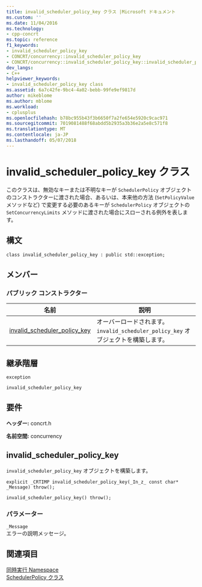 ```yaml
---
title: invalid_scheduler_policy_key クラス |Microsoft ドキュメント
ms.custom: ''
ms.date: 11/04/2016
ms.technology:
- cpp-concrt
ms.topic: reference
f1_keywords:
- invalid_scheduler_policy_key
- CONCRT/concurrency::invalid_scheduler_policy_key
- CONCRT/concurrency::invalid_scheduler_policy_key::invalid_scheduler_policy_key
dev_langs:
- C++
helpviewer_keywords:
- invalid_scheduler_policy_key class
ms.assetid: 6a7c42fe-9bc4-4a02-bebb-99fe9ef9817d
author: mikeblome
ms.author: mblome
ms.workload:
- cplusplus
ms.openlocfilehash: b78bc955b43f3b6650f7a2fe654e5920c9cac971
ms.sourcegitcommit: 7019081488f68abdd5b2935a3b36e2a5e8c571f8
ms.translationtype: MT
ms.contentlocale: ja-JP
ms.lasthandoff: 05/07/2018
---
```

# <a name="invalidschedulerpolicykey-class"></a>invalid_scheduler_policy_key クラス
このクラスは、無効なキーまたは不明なキーが `SchedulerPolicy` オブジェクトのコンストラクターに渡された場合、あるいは、本来他の方法 (`SetPolicyValue` メソッドなど) で変更する必要のあるキーが `SchedulerPolicy` オブジェクトの `SetConcurrencyLimits` メソッドに渡された場合にスローされる例外を表します。  
  
## <a name="syntax"></a>構文  
  
```
class invalid_scheduler_policy_key : public std::exception;
```  
  
## <a name="members"></a>メンバー  
  
### <a name="public-constructors"></a>パブリック コンストラクター  
  
|名前|説明|  
|----------|-----------------|  
|[invalid_scheduler_policy_key](#ctor)|オーバーロードされます。 `invalid_scheduler_policy_key` オブジェクトを構築します。|  
  
## <a name="inheritance-hierarchy"></a>継承階層  
 `exception`  
  
 `invalid_scheduler_policy_key`  
  
## <a name="requirements"></a>要件  
 **ヘッダー:** concrt.h  
  
 **名前空間:** concurrency  
  
##  <a name="ctor"></a> invalid_scheduler_policy_key 

 `invalid_scheduler_policy_key` オブジェクトを構築します。  
  
```
explicit _CRTIMP invalid_scheduler_policy_key(_In_z_ const char* _Message) throw();

invalid_scheduler_policy_key() throw();
```  
  
### <a name="parameters"></a>パラメーター  
 `_Message`  
 エラーの説明メッセージ。  
  
## <a name="see-also"></a>関連項目  
 [同時実行 Namespace](concurrency-namespace.md)   
 [SchedulerPolicy クラス](schedulerpolicy-class.md)
